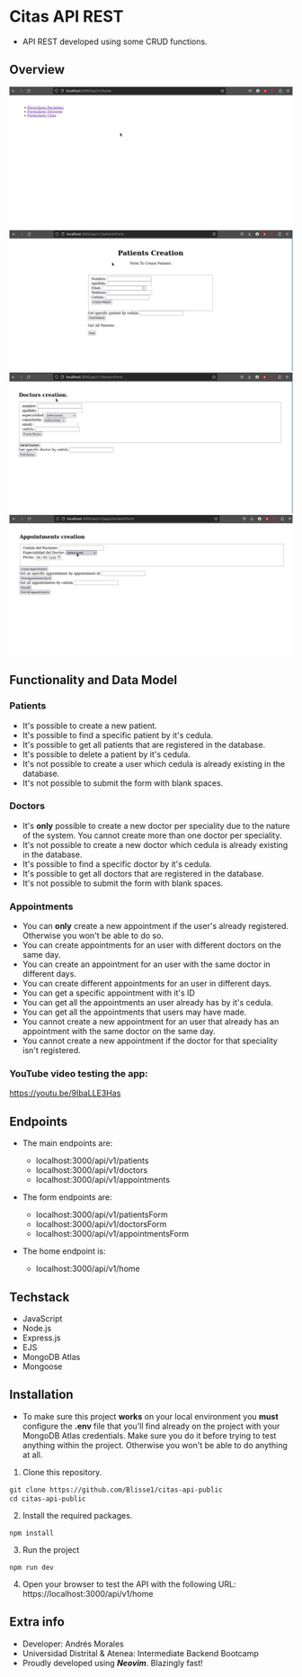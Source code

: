 # Citas API REST

- API REST developed using some CRUD functions.

## Overview

![home info](README-IMG/home.png)
![patients info](README-IMG/patients.png)
![doctors info](README-IMG/doctors.png)
![appointments info](README-IMG/appointments.png)

## Functionality and Data Model

### Patients
* It's possible to create a new patient.
* It's possible to find a specific patient by it's cedula.
* It's possible to get all patients that are registered in the database.
* It's possible to delete a patient by it's cedula.
* It's not possible to create a user which cedula is already existing in the database.
* It's not possible to submit the form with blank spaces.

 ### Doctors
* It's **only** possible to create a new doctor per speciality due to the nature of the system. You cannot create more than one doctor per speciality.
* It's not possible to create a new doctor which cedula is already existing in the database.
* It's possible to find a specific doctor by it's cedula.
* It's possible to get all doctors that are registered in the database.
* It's not possible to submit the form with blank spaces.

### Appointments
* You can **only** create a new appointment if the user's already registered. Otherwise you won't be able to do so.
* You can create appointments for an user with different doctors on the same day.
* You can create an appointment for an user with the same doctor in different days.
* You can create different appointments for an user in different days.
* You can get a specific appointment with it's ID
* You can get all the appointments an user already has by it's cedula.
* You can get all the appointments that users may have made.
* You cannot create a new appointment for an user that already has an appointment with the same doctor on the same day.
* You cannot create a new appointment if the doctor for that speciality isn't registered.

### YouTube video testing the app: 
https://youtu.be/9IbaLLE3Has

## Endpoints
* The main endpoints are:
  * localhost:3000/api/v1/patients
  * localhost:3000/api/v1/doctors
  * localhost:3000/api/v1/appointments
 
* The form endpoints are:
  * localhost:3000/api/v1/patientsForm
  * localhost:3000/api/v1/doctorsForm
  * localhost:3000/api/v1/appointmentsForm
 
* The home endpoint is:
  * localhost:3000/api/v1/home

## Techstack

* JavaScript
* Node.js
* Express.js
* EJS
* MongoDB Atlas
* Mongoose

## Installation

* To make sure this project **works** on your local environment you **must** configure the **.env** file that you'll find already on the project with your MongoDB Atlas credentials. Make sure you do it before trying to test anything within the project. Otherwise you won't be able to do anything at all.

1. Clone this repository.

```shell
git clone https://github.com/Blisse1/citas-api-public
cd citas-api-public
```

2. Install the required packages.

```shell
npm install
```

3. Run the project

```shell
npm run dev
```

4. Open your browser to test the API with the following URL: https://localhost:3000/api/v1/home

## Extra info
* Developer: Andrés Morales
* Universidad Distrital & Atenea: Intermediate Backend Bootcamp
* Proudly developed using ***Neovim***. Blazingly fast!

